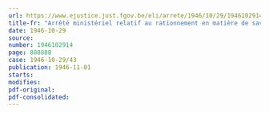 ```yaml
---
url: https://www.ejustice.just.fgov.be/eli/arrete/1946/10/29/1946102914/justel
title-fr: "Arrêté ministériel relatif au rationnement en matière de savon"
date: 1946-10-29
source:
number: 1946102914
page: 888888
case: 1946-10-29/43
publication: 1946-11-01
starts:
modifies:
pdf-original:
pdf-consolidated:
---
```


